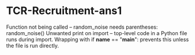 # TCR-Recruitment-ans1
Function not being called – random_noise needs parentheses: random_noise()  Unwanted print on import – top-level code in a Python file runs during import.  Wrapping with if __name__ == "__main__": prevents this unless the file is run directly.
